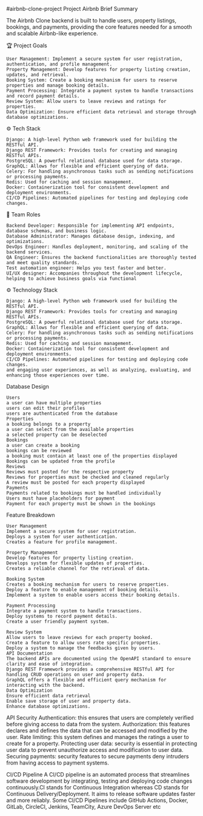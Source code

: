   #airbnb-clone-project
  Project Airbnb Brief Summary 

  The Airbnb Clone backend is built to handle users, property listings, bookings, and payments, providing the core 
  features needed for a smooth and scalable Airbnb-like experience.


🏆 Project Goals

    User Management: Implement a secure system for user registration, authentication, and profile management.
    Property Management: Develop features for property listing creation, updates, and retrieval.
    Booking System: Create a booking mechanism for users to reserve properties and manage booking details.
    Payment Processing: Integrate a payment system to handle transactions and record payment details.
    Review System: Allow users to leave reviews and ratings for properties.
    Data Optimization: Ensure efficient data retrieval and storage through database optimizations.

⚙️ Tech Stack

    Django: A high-level Python web framework used for building the RESTful API.
    Django REST Framework: Provides tools for creating and managing RESTful APIs.
    PostgreSQL: A powerful relational database used for data storage.
    GraphQL: Allows for flexible and efficient querying of data.
    Celery: For handling asynchronous tasks such as sending notifications or processing payments.
    Redis: Used for caching and session management.
    Docker: Containerization tool for consistent development and deployment environments.
    CI/CD Pipelines: Automated pipelines for testing and deploying code changes.

👥 Team Roles

    Backend Developer: Responsible for implementing API endpoints, database schemas, and business logic.
    Database Administrator: Manages database design, indexing, and optimizations.
    DevOps Engineer: Handles deployment, monitoring, and scaling of the backend services.
    QA Engineer: Ensures the backend functionalities are thoroughly tested and meet quality standards.
    Test automation engineer: Helps you test faster and better. 
    UI/UX designer: Accompanies throughout the development lifecycle, helping to achieve business goals via functional 

⚙️ Technology Stack

    Django: A high-level Python web framework used for building the RESTful API.
    Django REST Framework: Provides tools for creating and managing RESTful APIs.
    PostgreSQL: A powerful relational database used for data storage.
    GraphQL: Allows for flexible and efficient querying of data.
    Celery: For handling asynchronous tasks such as sending notifications or processing payments.
    Redis: Used for caching and session management.
    Docker: Containerization tool for consistent development and deployment environments.
    CI/CD Pipelines: Automated pipelines for testing and deploying code changes.
    and engaging user experiences, as well as analyzing, evaluating, and enhancing those experiences over time.

Database Design

    Users 
    a user can have multiple properties
    users can edit their profiles
    users are authenticated from the database
    Properties
    a booking belongs to a property
    a user can select from the available properties
    a selected property can be deselected  
    Bookings
    a user can create a booking 
    bookings can be reviewed
    a booking must contain at least one of the properties displayed
    Bookings can be updated from the profile
    Reviews 
    Reviews must posted for the respective property
    Reviews for properties must be checked and cleaned regularly
    A review must be posted for each property displayed 
    Payments
    Payments related to bookings must be handled individually
    Users must have placeholders for payment
    Payment for each property must be shown in the bookings

Feature Breakdown
    
    User Management 
    Implement a secure system for user registration.
    Deploys a system for user authentication. 
    Creates a feature for profile management.
    
    Property Management 
    Develop features for property listing creation.
    Develops system for flexible updates of properties.
    Creates a reliable channel for the retrieval of data.
    
    Booking System
    Creates a booking mechanism for users to reserve properties. 
    Deploy a feature to enable management of booking details.
    Implement a system to enable users access their booking details.
    
    Payment Processing 
    Integrate a payment system to handle transactions.
    Deploy systems to record payment details.
    Create a user friendly payment system.
    
    Review System
    Allow users to leave reviews for each property booked.
    Create a feature to allow users rate specific properties.
    Deploy a system to manage the feedbacks given by users.
    API Documentation
    The backend APIs are documented using the OpenAPI standard to ensure clarity and ease of integration.
    Django REST Framework provides a comprehensive RESTful API for handling CRUD operations on user and property data.
    GraphQL offers a flexible and efficient query mechanism for interacting with the backend.
    Data Optimization 
    Ensure efficient data retrieval
    Enable save storage of user and property data. 
    Enhance database optimizations.

  API Security
    Authentication: this ensures that users are completely verified before giving access to data from the system. 
    Authorization: this features declares and defines the data that can be accessed and modified by the user.
    Rate limiting: this system defines and manages the ratings a user to create for a property.
    Protecting user data: security is essential in protecting user data to prevent unauthorize access and modification to user data. 
    Securing payments: security features to secure payments deny intruders from having access to payment systems.
  
  CI/CD Pipeline
    A CI/CD pipeline is an automated process that streamlines software development by integrating, testing and 
    deploying code changes continuously.CI stands for Continuous Integration whereas CD stands for Continuous 
    Delivery/Deployment. It aims to release software updates faster and more reliably. Some CI/CD Pipelines include
    GitHub Actions, Docker, GitLab, CircleCI, Jenkins, TeamCity, Azure DevOps Server etc

